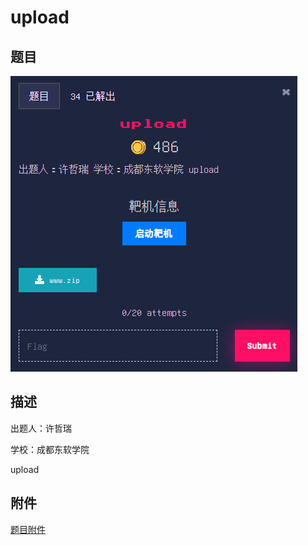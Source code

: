 # upload

## 题目

![题目](images/题目.png)

## 描述

出题人：许哲瑞

学校：成都东软学院

upload

## 附件

[题目附件](files/www.zip)